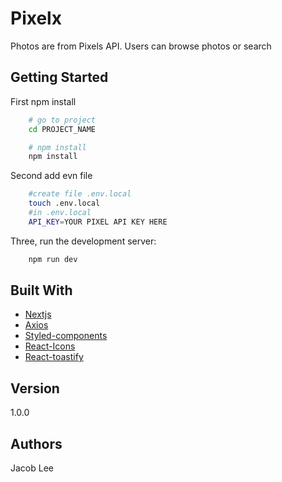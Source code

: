 # Pixelx

Photos are from Pixels API. Users can browse photos or search

## Getting Started

First npm install

```bash
    # go to project
    cd PROJECT_NAME 

    # npm install
    npm install
```

Second add evn file

```bash
    #create file .env.local
    touch .env.local
    #in .env.local
    API_KEY=YOUR PIXEL API KEY HERE

```

Three, run the development server:

```bash
    npm run dev
```


## Built With

* [Nextjs](https://nextjs.org/)
* [Axios](https://github.com/axios/axios)
* [Styled-components](https://github.com/styled-components/styled-components)
* [React-Icons](https://react-icons.github.io/react-icons/search)
* [React-toastify](https://fkhadra.github.io/react-toastify/introduction/)

## Version

1.0.0

## Authors

Jacob Lee

